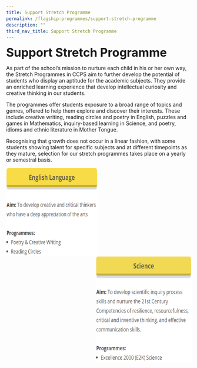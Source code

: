 ```yaml
---
title: Support Stretch Programme
permalink: /flagship-programmes/support-stretch-programme
description: ""
third_nav_title: Support Stretch Programme
---
```

**<font size=6>Support Stretch Programme</font>**

As part of the school’s mission to nurture each child in his or her own way, the Stretch Programmes in CCPS aim to further develop the potential of students who display an aptitude for the academic subjects. They provide an enriched learning experience that develop intellectual curiosity and creative thinking in our students.  
  
The programmes offer students exposure to a broad range of topics and genres, offered to help them explore and discover their interests. These include creative writing, reading circles and poetry in English, puzzles and games in Mathematics, inquiry-based learning in Science, and poetry, idioms and ethnic literature in Mother Tongue.  
  
Recognising that growth does not occur in a linear fashion, with some students showing talent for specific subjects and at different timepoints as they mature, selection for our stretch programmes takes place on a yearly or semestral basis.

<img src="/images/Flagship%20Programmes/English%20Language.png" style="width:250px;height:240px;margin-right:15px;" align = "left">

<img src="/images/Flagship%20Programmes/Science.png" style="width:260px;height:290px;margin-left:15px;" align = "right">


